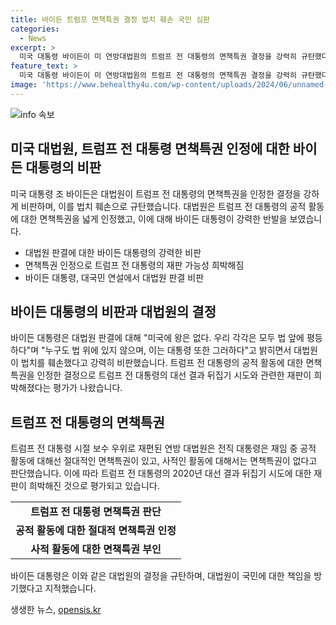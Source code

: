 ```yaml
---
title: 바이든 트럼프 면책특권 결정 법치 훼손 국민 심판
categories:
  - News
excerpt: >
  미국 대통령 바이든이 미 연방대법원의 트럼프 전 대통령의 면책특권 결정을 강력히 규탄했다. 대통령은 대법원 판결을 법치 훼손으로 지적하며, 전임자가 의회 폭동을 일으켰다고 비판했다. 또한 국민이 이를 심판해야 한다고 강조했다. 대법원은 트럼프의 면책특권을 인정하며 대선 결과에 관한 재판 가능성은 희박해졌다. 바이든은 거취문제에 대한 언급을 회피하고, 기자들의 질문도 받지 않았다.
feature_text: >
  미국 대통령 바이든이 미 연방대법원의 트럼프 전 대통령의 면책특권 결정을 강력히 규탄했다. 대통령은 대법원 판결을 법치 훼손으로 지적하며, 전임자가 의회 폭동을 일으켰다고 비판했다. 또한 국민이 이를 심판해야 한다고 강조했다. 대법원은 트럼프의 면책특권을 인정하며 대선 결과에 관한 재판 가능성은 희박해졌다. 바이든은 거취문제에 대한 언급을 회피하고, 기자들의 질문도 받지 않았다.
image: 'https://www.behealthy4u.com/wp-content/uploads/2024/06/unnamed-file.png'
---
```


<p><img src="https://www.behealthy4u.com/wp-content/uploads/2024/06/unnamed-file.png" alt="info 속보" /></p>

<h2 data-ke-size="size26">미국 대법원, 트럼프 전 대통령 면책특권 인정에 대한 바이든 대통령의 비판</h2>

<p data-ke-size="size16">미국 대통령 조 바이든은 대법원이 트럼프 전 대통령의 면책특권을 인정한 결정을 강하게 비판하며, 이를 법치 훼손으로 규탄했습니다. 대법원은 트럼프 전 대통령의 공적 활동에 대한 면책특권을 넓게 인정했고, 이에 대해 바이든 대통령이 강력한 반발을 보였습니다.</p>

<ul>
  <li>대법원 판결에 대한 바이든 대통령의 강력한 비판</li>
  <li>면책특권 인정으로 트럼프 전 대통령의 재판 가능성 희박해짐</li>
  <li>바이든 대통령, 대국민 연설에서 대법원 판결 비판</li>
</ul>

<h2 data-ke-size="size26">바이든 대통령의 비판과 대법원의 결정</h2>

<p data-ke-size="size16">바이든 대통령은 대법원 판결에 대해 "미국에 왕은 없다. 우리 각각은 모두 법 앞에 평등하다"며 "누구도 법 위에 있지 않으며, 이는 대통령 또한 그러하다"고 밝히면서 대법원이 법치를 훼손했다고 강력히 비판했습니다. 트럼프 전 대통령의 공적 활동에 대한 면책특권을 인정한 결정으로 트럼프 전 대통령의 대선 결과 뒤집기 시도와 관련한 재판이 희박해졌다는 평가가 나왔습니다.</p>

<h2 data-ke-size="size26">트럼프 전 대통령의 면책특권</h2>

<p data-ke-size="size16">트럼프 전 대통령 시절 보수 우위로 재편된 연방 대법원은 전직 대통령은 재임 중 공적 활동에 대해선 절대적인 면책특권이 있고, 사적인 활동에 대해서는 면책특권이 없다고 판단했습니다. 이에 따라 트럼프 전 대통령의 2020년 대선 결과 뒤집기 시도에 대한 재판이 희박해진 것으로 평가되고 있습니다.</p>

<table>
  <tr>
    <td style="text-align: center; height: 17px;"><b>트럼프 전 대통령 면책특권 판단</b></td>
  </tr>
  <tr>
    <td style="text-align: center; height: 17px;"><b>공적 활동에 대한 절대적 면책특권 인정</b></td>
  </tr>
  <tr>
    <td style="text-align: center; height: 17px;"><b>사적 활동에 대한 면책특권 부인</b></td>
  </tr>
</table>

<p data-ke-size="size16">바이든 대통령은 이와 같은 대법원의 결정을 규탄하며, 대법원이 국민에 대한 책임을 방기했다고 지적했습니다.</p>
생생한 뉴스, <a href="https://opensis.kr" rel="dofollow">opensis.kr</a>


